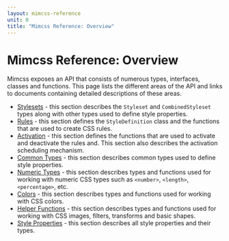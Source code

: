 ```yaml
---
layout: mimcss-reference
unit: 0
title: "Mimcss Reference: Overview"
---
```


# Mimcss Reference: Overview

Mimcss exposes an API that consists of numerous types, interfaces, classes and functions. This page lists the different areas of the API and links to documents containing detailed descriptions of these areas.


- [Stylesets](mimcss-reference-stylesets.html) - this section describes the `Styleset` and `CombinedStyleset` types along with other types used to define style properties.
- [Rules](mimcss-reference-rules.html) - this section defines the `StyleDefinition` class and the functions that are used to create CSS rules.
- [Activation](mimcss-reference-activation.html) - this section defines the functions that are used to activate and deactivate the rules and. This section also describes the activation scheduling mechanism.
- [Common Types](mimcss-reference-common-types.html) - this section describes common types used to define style properties.
- [Numeric Types](mimcss-reference-numeric-types.html) - this section describes types and functions used for working with numeric CSS types such as `<number>`, `<length>`, `<percentage>`, etc.
- [Colors](mimcss-reference-colors.html) - this section describes types and functions used for working with CSS colors.
- [Helper Functions](mimcss-reference-helper-functions.html) - this section describes types and functions used for working with CSS images, filters, transforms and basic shapes.
- [Style Properties](mimcss-reference-style-properties.html) - this section describes all style properties and their types.

